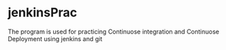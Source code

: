 # jenkinsPrac
The program is used for practicing Continuose integration and Continuose Deployment using jenkins and git
